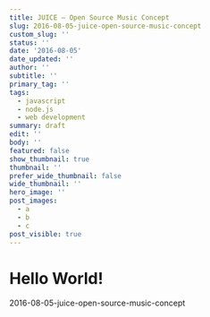 ```yaml
---
title: JUICE – Open Source Music Concept
slug: 2016-08-05-juice-open-source-music-concept
custom_slug: ''
status: ''
date: '2016-08-05'
date_updated: ''
author: ''
subtitle: ''
primary_tag: ''
tags:
  - javascript
  - node.js
  - web development
summary: draft
edit: ''
body: ''
featured: false
show_thumbnail: true
thumbnail: ''
prefer_wide_thumbnail: false
wide_thumbnail: ''
hero_image: ''
post_images:
  - a
  - b
  - c
post_visible: true
---
```

# Hello World!
2016-08-05-juice-open-source-music-concept